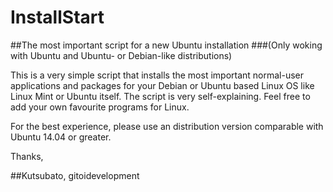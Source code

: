 # InstallStart
##The most important script for a new Ubuntu installation
###(Only woking with Ubuntu and Ubuntu- or Debian-like distributions)

This is a very simple script that installs the most important normal-user applications and packages
for your Debian or Ubuntu based Linux OS like Linux Mint or Ubuntu itself.
The script is very self-explaining.
Feel free to add your own favourite programs for Linux.

For the best experience, please use an distribution version comparable with Ubuntu 14.04 or greater.

Thanks, 

##Kutsubato, gitoidevelopment




